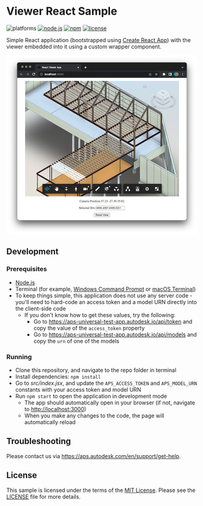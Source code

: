 # Viewer React Sample

![platforms](https://img.shields.io/badge/platform-windows%20%7C%20osx%20%7C%20linux-lightgray.svg)
[![node.js](https://img.shields.io/badge/Node.js-16.17-blue.svg)](https://nodejs.org)
[![npm](https://img.shields.io/badge/npm-8.15-blue.svg)](https://www.npmjs.com/)
[![license](https://img.shields.io/:license-mit-green.svg)](https://opensource.org/licenses/MIT)

Simple React application (bootstrapped using [Create React App](https://github.com/facebook/create-react-app)) with the viewer embedded into it using a custom wrapper component.

![thumbnail](thumbnail.png)

## Development

### Prerequisites

- [Node.js](https://nodejs.org)
- Terminal (for example, [Windows Command Prompt](https://en.wikipedia.org/wiki/Cmd.exe) or [macOS Terminal](https://support.apple.com/guide/terminal/welcome/mac))
- To keep things simple, this application does not use any server code - you'll need to hard-code an access token and a model URN directly into the client-side code
    - If you don't know how to get these values, try the following:
        - Go to https://aps-universal-test-app.autodesk.io/api/token and copy the value of the `access_token` property
        - Go to https://aps-universal-test-app.autodesk.io/api/models and copy the `urn` of one of the models

### Running

- Clone this repository, and navigate to the repo folder in terminal
- Install dependencies: `npm install`
- Go to _src/index.jsx_, and update the `APS_ACCESS_TOKEN` and `APS_MODEL_URN` constants with your access token and model URN
- Run `npm start` to open the application in development mode
    - The app should automatically open in your browser (if not, navigate to [http://localhost:3000](http://localhost:3000))
    - When you make any changes to the code, the page will automatically reload

## Troubleshooting

Please contact us via https://aps.autodesk.com/en/support/get-help.

## License

This sample is licensed under the terms of the [MIT License](http://opensource.org/licenses/MIT). Please see the [LICENSE](LICENSE) file for more details.
